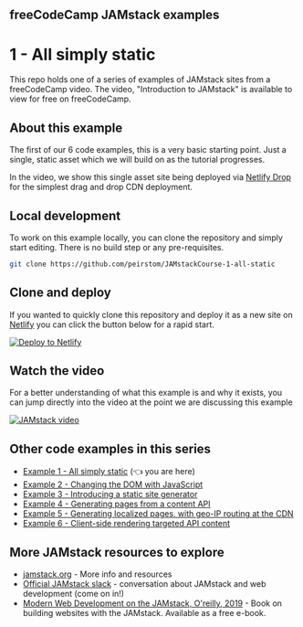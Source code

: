 ## freeCodeCamp JAMstack examples

# 1 - All simply static

This repo holds one of a series of examples of JAMstack sites from a freeCodeCamp video. The video, "Introduction to JAMstack" is available to view for free on freeCodeCamp.

## About this example

The first of our 6 code examples, this is a very basic starting point. Just a single, static asset which we will build on as the tutorial progresses.

In the video, we show this single asset site being deployed via [Netlify Drop](https://netlify.com/drop?utm_source=github&utm_medium=fcc-examples-pnh&utm_campaign=devex) for the simplest drag and drop CDN deployment.

## Local development

To work on this example locally, you can clone the repository and simply start editing. There is no build step or any pre-requisites.

```bash
git clone https://github.com/peirstom/JAMstackCourse-1-all-static
```

## Clone and deploy

If you wanted to quickly clone this repository and deploy it as a new site on [Netlify](https://www.netlify.com?utm_source=github&utm_medium=fcc-examples-pnh&utm_campaign=devex) you can click the button below for a rapid start.

[![Deploy to Netlify](https://www.netlify.com/img/deploy/button.svg)](https://app.netlify.com/start/deploy?repository=https://github.com/philhawksworth/fcc-1-simply-static)




## Watch the video

For a better understanding of what this example is and why it exists, you can jump directly into the video at the point we are discussing this example


[![JAMstack video](https://www.freecodecamp.org/news/content/images/size/w1000/2020/03/jamstack.png)](https://youtu.be/A_l0qrPUJds?t=32m14s)



## Other code examples in this series

- [Example 1 - All simply static](https://findthat.at/jamstack/ex1) (👈 you are here)
- [Example 2 - Changing the DOM with JavaScript](https://findthat.at/jamstack/ex2)
- [Example 3 - Introducing a static site generator](https://findthat.at/jamstack/ex3)
- [Example 4 - Generating pages from a content API](https://findthat.at/jamstack/ex4)
- [Example 5 - Generating localized pages, with geo-IP routing at the CDN](https://findthat.at/jamstack/ex5)
- [Example 6 - Client-side rendering targeted API content](https://findthat.at/jamstack/ex6)


## More JAMstack resources to explore

- [jamstack.org](https://jamstack.org?utm_source=github&utm_medium=fcc-examples-pnh&utm_campaign=devex) - More info and resources
- [Official JAMstack slack](https://jamstack.org/slack) - conversation about JAMstack and web development (come on in!)
- [Modern Web Development on the JAMstack, O'reilly, 2019](https://findthat.at/jamstack/book) - Book on building websites with the JAMstack. Available as a free e-book.

